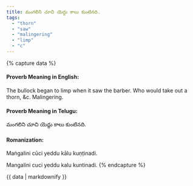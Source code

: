 ```yaml
---
title: మంగలిని చూచి యెద్దు కాలు కుంటినది.
tags:
  - "thorn"
  - "saw"
  - "malingering"
  - "limp"
  - "c"
---
```


{% capture data %}
#### Proverb Meaning in English:
The bullock began to limp when it saw the barber.
Who would take out a thorn, &c.
Malingering.

#### Proverb Meaning in Telugu:
మంగలిని చూచి యెద్దు కాలు కుంటినది.

#### Romanization:
Maṅgalini cūci yeddu kālu kuṇṭinadi.

Mangalini cuci yeddu kalu kuntinadi.
{% endcapture %}

{{ data | markdownify }}

